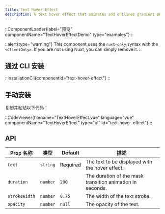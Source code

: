 ```yaml
---
title: Text Hover Effect
description: A text hover effect that animates and outlines gradient on hover, as seen on x.ai
---
```


::ComponentLoader{label="预览" componentName="TextHoverEffectDemo" type="examples"}
::

::alert{type="warning"}
This component uses the `nuxt-only` syntax with the `<ClientOnly>`. If you are not using Nuxt, you can simply remove it.
::

## 通过 CLI 安装

::InstallationCli{componentId="text-hover-effect"}
::

## 手动安装

复制并粘贴以下代码：

::CodeViewer{filename="TextHoverEffect.vue" language="vue" componentName="TextHoverEffect" type="ui" id="text-hover-effect"}
::

## API

| Prop 名称     | 类型     | Default  | 描述                                                      |
| ------------- | -------- | -------- | --------------------------------------------------------- |
| `text`        | `string` | Required | The text to be displayed with the hover effect.           |
| `duration`    | `number` | `200`    | The duration of the mask transition animation in seconds. |
| `strokeWidth` | `number` | `0.75`   | The width of the text stroke.                             |
| `opacity`     | `number` | `null`   | The opacity of the text.                                  |
